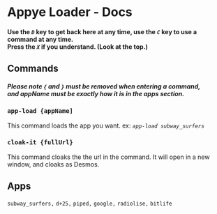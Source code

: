 # Appye Loader - Docs
#### Use the *`D`* key to get back here at any time, use the *`C`* key to use a command at any time. <br /> Press the *`X`* if you understand. (Look at the top.)
## Commands
##### Please note `{` and `}` must be removed when entering a command,<br /> and appName must be exactly how it is in the apps section.
### `app-load {appName]`
This command loads the app you want. ex: *`app-load subway_surfers`*
### `cloak-it {fullUrl}`
This command cloaks the the url in the command. It will open in a new window, and cloaks as Desmos.
## Apps
`subway_surfers,`
`d+25,`
`piped,`
`google,`
`radiolise,`
`bitlife`
